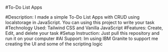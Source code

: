 #To-Do List Apps

#Description:
I made a simple To-Do List Apps with CRUD using localstorage in JavaScript. You can using this project to write your task
#Technology Used:
Tailwind CSS and Vanilla JavaScript
#Features:
Create, Edit, and delete your task
#Setup Instruction:
Just pull this repository and run it on your computer
#AI Support:
Im using IBM Granite to support me creating the UI and some of the scripting logic
